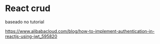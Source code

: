 # React crud

baseado no tutorial

https://www.alibabacloud.com/blog/how-to-implement-authentication-in-reactjs-using-jwt_595820